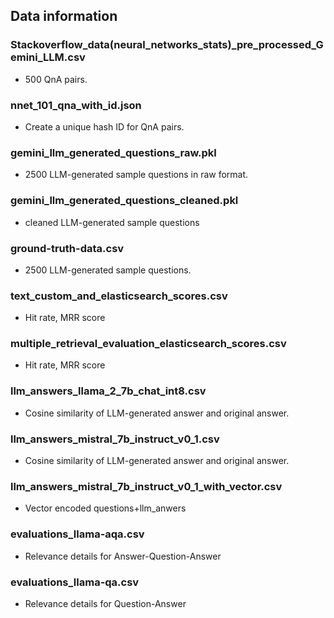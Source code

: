 ## Data information

### Stackoverflow_data(neural_networks_stats)_pre_processed_Gemini_LLM.csv
- 500 QnA pairs.

### nnet_101_qna_with_id.json
- Create a unique hash ID for QnA pairs.

### gemini_llm_generated_questions_raw.pkl
- 2500 LLM-generated sample questions in raw format.

### gemini_llm_generated_questions_cleaned.pkl
- cleaned LLM-generated sample questions

### ground-truth-data.csv
- 2500 LLM-generated sample questions.

### text_custom_and_elasticsearch_scores.csv
- Hit rate, MRR score

### multiple_retrieval_evaluation_elasticsearch_scores.csv
- Hit rate, MRR score

### llm_answers_llama_2_7b_chat_int8.csv
- Cosine similarity of LLM-generated answer and original answer.

### llm_answers_mistral_7b_instruct_v0_1.csv
- Cosine similarity of LLM-generated answer and original answer.

### llm_answers_mistral_7b_instruct_v0_1_with_vector.csv
- Vector encoded questions+llm_anwers

### evaluations_llama-aqa.csv
- Relevance details for Answer-Question-Answer

### evaluations_llama-qa.csv
- Relevance details for Question-Answer


